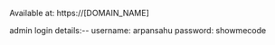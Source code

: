 Available at: https://[DOMAIN_NAME]

admin login details:--
username: arpansahu
password: showmecode